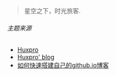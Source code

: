 > 星空之下，时光旅客.


###### 主题来源

- [Huxpro](https://github.com/Huxpro/huxpro.github.io)
- [Huxpro' blog](https://huangxuan.me/)
- [如何快速搭建自己的github.io博客](https://keysaim.github.io/post/blog/2017-08-15-how-to-setup-your-github-io-blog/)
